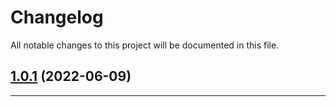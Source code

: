 <!--- BEGIN HEADER -->
# Changelog

All notable changes to this project will be documented in this file.
<!--- END HEADER -->

## [1.0.1](https://github.com/contiva/sap-cpi-php/compare/1.0.0...v1.0.1) (2022-06-09)


---

